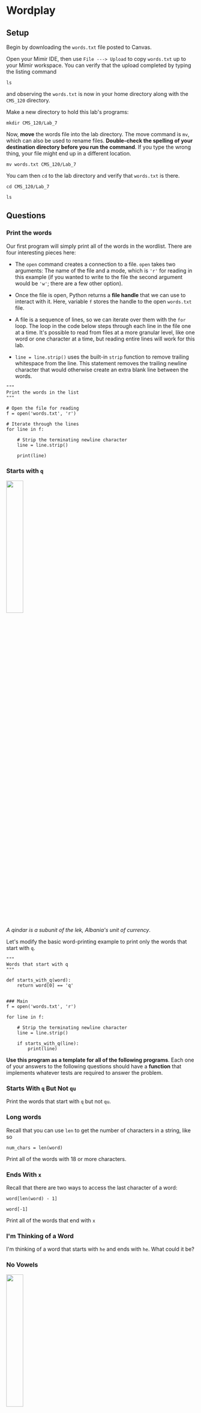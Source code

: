 # Wordplay

## Setup

Begin by downloading the `words.txt` file posted to Canvas.

Open your Mimir IDE, then use `File ---> Upload` to copy `words.txt` up to your Mimir workspace. You can verify that the upload completed by typing the listing command

```
ls
```

and observing the `words.txt` is now in your home directory along with the `CMS_120` directory.

Make a new directory to hold this lab's programs:

```
mkdir CMS_120/Lab_7
```

Now, **move** the words file into the lab directory. The move command is `mv`, which can also be used to rename files. **Double-check the spelling of your destination
directory before you run the command**. If you type the wrong thing, your file might end up in a different location.

```
mv words.txt CMS_120/Lab_7
```

You cam then `cd` to the lab directory and verify that `words.txt` is there.

```
cd CMS_120/Lab_7

ls
```

## Questions

### Print the words

Our first program will simply print all of the words in the wordlist. There are four interesting pieces here:

- The `open` command creates a connection to a file. `open` takes two arguments: The name of the file and a mode, which is `'r'` for reading in this example (if you 
wanted to write to the file the second argument would be `'w'`; there are a few other option).

- Once the file is open, Python returns a **file handle** that we can use to interact with it. Here, variable `f` stores the handle to the open `words.txt` file.

- A file is a sequence of lines, so we can iterate over them with the `for` loop. The loop in the code below steps through each line in the file one at a time. It's possible
to read from files at a more granular level, like one word or one character at a time, but reading entire lines will work for this lab.

- `line = line.strip()` uses the  built-in `strip` function to remove trailing whitespace from the line. This statement removes the trailing newline character that would 
otherwise create an extra blank line between the words.
  
```
"""
Print the words in the list
"""

# Open the file for reading
f = open('words.txt', 'r')

# Iterate through the lines
for line in f:

    # Strip the terminating newline character
    line = line.strip()
   
    print(line)
```

### Starts with `q`

<img src="https://en.numista.com/catalogue/photos/albanie/5eb334f6befca9.58828003-360.jpg" width="30%" />

*A qindar is a subunit of the lek, Albania's unit of currency*.

Let's modify the basic word-printing example to print only the words that start with `q`.

```
"""
Words that start with q
"""

def starts_with_q(word):
    return word[0] == 'q'
    

### Main
f = open('words.txt', 'r')

for line in f:

    # Strip the terminating newline character
    line = line.strip()
    
    if starts_with_q(line):
        print(line)
```

**Use this program as a template for all of the following programs**. Each one of your answers to the following questions should have a **function** that implements
whatever tests are required to answer the problem.


### Starts With `q` But Not `qu`

Print the words that start with `q` but not `qu`.

### Long words

Recall that you can use `len` to get the number of characters in a string, like so

```
num_chars = len(word)
```

Print all of the words with 18 or more characters.

### Ends With `x`

Recall that there are two ways to access the last character of a word:

```
word[len(word) - 1]

word[-1]
```

Print all of the words that end with `x`

### I'm Thinking of a Word

I'm thinking of a word that starts with `he` and ends with `he`. What could it be?

### No Vowels

<img src=https://upload.wikimedia.org/wikipedia/commons/thumb/9/92/Crwth_rem.jpg/800px-Crwth_rem.jpg width="30%" />

*The Welsh Crwth*

<img src=https://upload.wikimedia.org/wikipedia/commons/9/9f/Western_Cwm_and_Lhotse.jpg width="30%" />

*The Western Cwm (a glaciated valley) on Mt. Everest with the Lhotse Face in the background*

Find all of the words that contain no vowels and no `y`.

Tip:

An easy way to test if a letter is vowel or y is

```
# Test if letter is a vowel or y
if letter in 'aeiouy':
    return False
```

Loop over the characters in the word and test each one to see if it's a vowel. If you find a vowel or a `y`, the test method can immediately `return False`. If you make it all the way through the loop and never find a vowel or `y`, `return True`.


### Abecedarian Words

Let's say that a word is *abecedarian* if its letters are in alphabetical order, allowing for repeated letters. For example, *effort*, *ghosty*, and *beefily* are abecedarian words.

Print all the abecedarian words in the list.

Remember that you can compare characters using the standard relational operators `<` and `>`. All of the words in the list are lowercase, so you don't have to worry about any
upper vs. lower case comparison issues.


### TACOCAT is TACOCAT Backwards

<img src="https://images-wixmp-ed30a86b8c4ca887773594c2.wixmp.com/f/cf45aa02-f54d-4cab-a8e8-4e43c0ed6c74/dcn8689-dc15f569-0e2e-4552-b107-12fc38995653.png?token=eyJ0eXAiOiJKV1QiLCJhbGciOiJIUzI1NiJ9.eyJzdWIiOiJ1cm46YXBwOjdlMGQxODg5ODIyNjQzNzNhNWYwZDQxNWVhMGQyNmUwIiwiaXNzIjoidXJuOmFwcDo3ZTBkMTg4OTgyMjY0MzczYTVmMGQ0MTVlYTBkMjZlMCIsIm9iaiI6W1t7InBhdGgiOiJcL2ZcL2NmNDVhYTAyLWY1NGQtNGNhYi1hOGU4LTRlNDNjMGVkNmM3NFwvZGNuODY4OS1kYzE1ZjU2OS0wZTJlLTQ1NTItYjEwNy0xMmZjMzg5OTU2NTMucG5nIn1dXSwiYXVkIjpbInVybjpzZXJ2aWNlOmZpbGUuZG93bmxvYWQiXX0.UopOXSHXupOZqB0oUtH4dPwiENGDw3zC1nxStTpzhCM" width="30%" />

Find all the palindromes in the word list.

Tip: Use a loop that compares pairs of letters, starting at the outermost letters (indexes 0 and length - 1) and working inwards. If you find a pair that doesn't match, return `False` immediately. If you succeed in checking all pairs, return `True`.

```
# Calculate the index of the middle letter using integer division
middle = len(word) // 2

for i in range(middle):
    # Check if the letter at position i and its opposite letter are the same
    
    # If not, return False immediately

```

The tricky part: How can you determine the index of the letter that is opposite letter `i`? You can do this by subtracting from `len(word)` or by using negative indexing.

### Triple Double Letters

The word `balloon` has two consecutive pairs of double letters.

I'm thinking of a word that has *three* **consecutive** pairs of double letters. What could it be?
